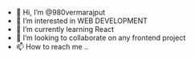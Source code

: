 - 👋 Hi, I’m @980vermarajput
- 👀 I’m interested in WEB DEVELOPMENT
- 🌱 I’m currently learning React
- 💞️ I’m looking to collaborate on any frontend project
- 📫 How to reach me ..

<!---
980vermarajput/980vermarajput is a ✨ special ✨ repository because its `README.md` (this file) appears on your GitHub profile.
You can click the Preview link to take a look at your changes.
--->
